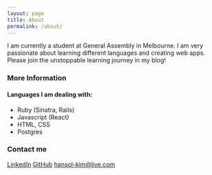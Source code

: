 ```yaml
---
layout: page
title: About
permalink: /about/
---
```


I am currently a student at General Assembly in Melbourne. I am very passionate about learning different languages and creating web apps. Please join the unstoppable learning journey in my blog! 

### More Information

#### Languages I am dealing with:
- Ruby (Sinatra, Rails)
- Javascript (React)
- HTML, CSS
- Postgres

### Contact me

[LinkedIn](https://linkedin.com/in/hansol-kim1)
[GitHub](https://github.com/HansolK)
[hansol-kim@live.com](mailto:hansol-kim@live.com)

